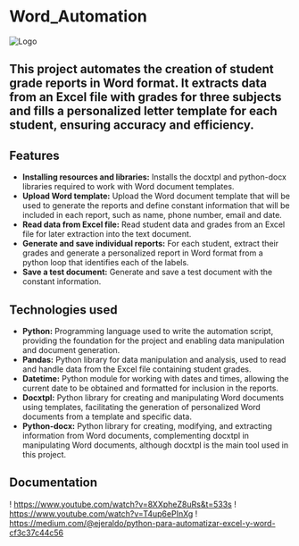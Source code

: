 # Word_Automation

![Logo](https://miro.medium.com/v2/resize:fit:1400/1*Q5R55WBwqSKr87CuV4QiuQ.jpeg)

## This project automates the creation of student grade reports in Word format. It extracts data from an Excel file with grades for three subjects and fills a personalized letter template for each student, ensuring accuracy and efficiency.

## Features

- **Installing resources and libraries:** Installs the docxtpl and python-docx libraries required to work with Word document templates.
- **Upload Word template:** Upload the Word document template that will be used to generate the reports and define constant information that will be included in each report, such as name, phone number, email and date.
- **Read data from Excel file:** Read student data and grades from an Excel file for later extraction into the text document.
- **Generate and save individual reports:** For each student, extract their grades and generate a personalized report in Word format from a python loop that identifies each of the labels.
- **Save a test document:** Generate and save a test document with the constant information.

## Technologies used

- **Python:** Programming language used to write the automation script, providing the foundation for the project and enabling data manipulation and document generation.
- **Pandas:** Python library for data manipulation and analysis, used to read and handle data from the Excel file containing student grades.
- **Datetime:** Python module for working with dates and times, allowing the current date to be obtained and formatted for inclusion in the reports.
- **Docxtpl:** Python library for creating and manipulating Word documents using templates, facilitating the generation of personalized Word documents from a template and specific data.
- **Python-docx:** Python library for creating, modifying, and extracting information from Word documents, complementing docxtpl in manipulating Word documents, although docxtpl is the main tool used in this project.

## **Documentation**
! https://www.youtube.com/watch?v=8XXpheZ8uRs&t=533s
! https://www.youtube.com/watch?v=T4up6ePInXg
! https://medium.com/@ejeraldo/python-para-automatizar-excel-y-word-cf3c37c44c56
